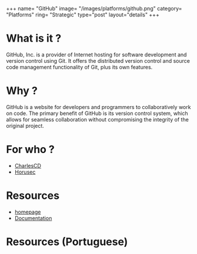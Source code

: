 +++
name= "GitHub"
image= "/images/platforms/github.png"
category= "Platforms"
ring= "Strategic"
type="post"
layout="details"
+++

# What is it ?

GitHub, Inc. is a provider of Internet hosting for software development and version control using Git. It offers the distributed version control and source code management functionality of Git, plus its own features.

# Why ?

GitHub is a website for developers and programmers to collaboratively work on code. The primary benefit of GitHub is its version control system, which allows for seamless collaboration without compromising the integrity of the original project.

# For who ?

* [CharlesCD](https://charlescd.io/)
* [Horusec](https://horusec.io/site/)

# Resources

* [homepage](https://github.com/)
* [Documentation](https://docs.github.com/en)


# Resources (Portuguese)
